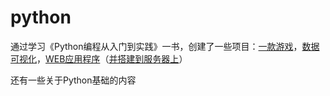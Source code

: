 # python

通过学习《Python编程从入门到实践》一书，创建了一些项目：[一款游戏](https://github.com/zXin1112/Python-Practice/tree/master/alien_invasion "一款游戏")，[数据可视化](https://github.com/zXin1112/Python-Practice/tree/master/DataVisualization "数据可视化")，[WEB应用程序](https://github.com/zXin1112/Python-Practice/tree/master/DjangoWebProject "WEB应用程序")（[并搭建到服务器上](https://zxinpython.herokuapp.com/ "并搭建到服务器上")）

还有一些关于Python基础的内容